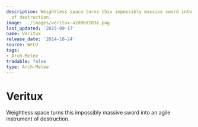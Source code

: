 ```yaml
---
description: Weightless space turns this impossibly massive sword into an agile instrument
  of destruction.
image: ../images/veritux-a2d86d183e.png
last_updated: '2025-09-17'
name: Veritux
release_date: '2014-10-24'
source: WFCD
tags:
- Arch-Melee
tradable: false
type: Arch-Melee
---
```


# Veritux

Weightless space turns this impossibly massive sword into an agile instrument of destruction.

